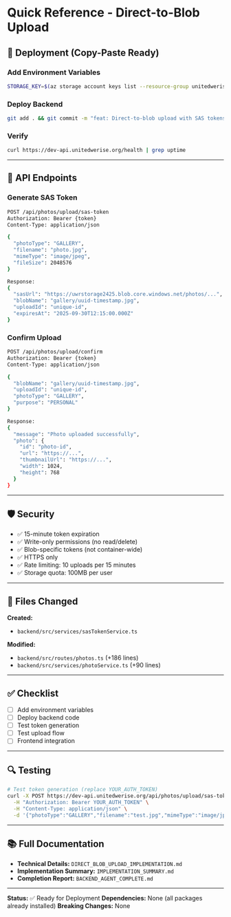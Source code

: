 # Quick Reference - Direct-to-Blob Upload

## 🚀 Deployment (Copy-Paste Ready)

### Add Environment Variables
```bash
STORAGE_KEY=$(az storage account keys list --resource-group unitedwerise-rg --account-name uwrstorage2425 --query "[0].value" --output tsv) && az containerapp update --name unitedwerise-backend-staging --resource-group unitedwerise-rg --set-env-vars AZURE_STORAGE_ACCOUNT_NAME=uwrstorage2425 AZURE_STORAGE_ACCOUNT_KEY="$STORAGE_KEY"
```

### Deploy Backend
```bash
git add . && git commit -m "feat: Direct-to-blob upload with SAS tokens" && git push origin development && GIT_SHA=$(git rev-parse --short HEAD) && DOCKER_TAG="backend-dev-$GIT_SHA-$(date +%Y%m%d-%H%M%S)" && az acr build --registry uwracr2425 --image "unitedwerise-backend:$DOCKER_TAG" https://github.com/UnitedWeRise-org/UnitedWeRise.git#development:backend && az containerapp update --name unitedwerise-backend-staging --resource-group unitedwerise-rg --image "uwracr2425.azurecr.io/unitedwerise-backend:$DOCKER_TAG"
```

### Verify
```bash
curl https://dev-api.unitedwerise.org/health | grep uptime
```

---

## 📡 API Endpoints

### Generate SAS Token
```bash
POST /api/photos/upload/sas-token
Authorization: Bearer {token}
Content-Type: application/json

{
  "photoType": "GALLERY",
  "filename": "photo.jpg",
  "mimeType": "image/jpeg",
  "fileSize": 2048576
}

Response:
{
  "sasUrl": "https://uwrstorage2425.blob.core.windows.net/photos/...",
  "blobName": "gallery/uuid-timestamp.jpg",
  "uploadId": "unique-id",
  "expiresAt": "2025-09-30T12:15:00.000Z"
}
```

### Confirm Upload
```bash
POST /api/photos/upload/confirm
Authorization: Bearer {token}
Content-Type: application/json

{
  "blobName": "gallery/uuid-timestamp.jpg",
  "uploadId": "unique-id",
  "photoType": "GALLERY",
  "purpose": "PERSONAL"
}

Response:
{
  "message": "Photo uploaded successfully",
  "photo": {
    "id": "photo-id",
    "url": "https://...",
    "thumbnailUrl": "https://...",
    "width": 1024,
    "height": 768
  }
}
```

---

## 🛡️ Security

- ✅ 15-minute token expiration
- ✅ Write-only permissions (no read/delete)
- ✅ Blob-specific tokens (not container-wide)
- ✅ HTTPS only
- ✅ Rate limiting: 10 uploads per 15 minutes
- ✅ Storage quota: 100MB per user

---

## 📝 Files Changed

**Created:**
- `backend/src/services/sasTokenService.ts`

**Modified:**
- `backend/src/routes/photos.ts` (+186 lines)
- `backend/src/services/photoService.ts` (+90 lines)

---

## ✅ Checklist

- [ ] Add environment variables
- [ ] Deploy backend code
- [ ] Test token generation
- [ ] Test upload flow
- [ ] Frontend integration

---

## 🔍 Testing

```bash
# Test token generation (replace YOUR_AUTH_TOKEN)
curl -X POST https://dev-api.unitedwerise.org/api/photos/upload/sas-token \
  -H "Authorization: Bearer YOUR_AUTH_TOKEN" \
  -H "Content-Type: application/json" \
  -d '{"photoType":"GALLERY","filename":"test.jpg","mimeType":"image/jpeg","fileSize":1024000}'
```

---

## 📚 Full Documentation

- **Technical Details:** `DIRECT_BLOB_UPLOAD_IMPLEMENTATION.md`
- **Implementation Summary:** `IMPLEMENTATION_SUMMARY.md`
- **Completion Report:** `BACKEND_AGENT_COMPLETE.md`

---

**Status:** ✅ Ready for Deployment
**Dependencies:** None (all packages already installed)
**Breaking Changes:** None

